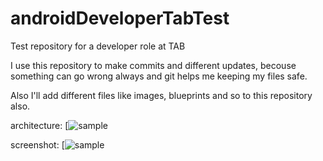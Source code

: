 # androidDeveloperTabTest
Test repository for a developer role at TAB

I use this repository to make commits and different updates,
becouse something can go wrong always and git helps me keeping my
files safe.

Also I'll add different files like images, blueprints and so to this 
repository also.

architecture:
[![sample](https://imgur.com/a/XBYw9l1)

screenshot:
[![sample](https://imgur.com/a/TxuAHdQ)
